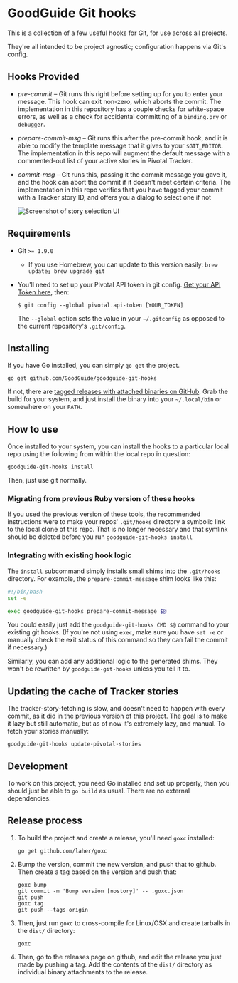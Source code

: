 <!--
  Please don't hard wrap at 80 for this file:
  Vim: set wrap linebreak formatoptions-=tc tabstop=2 softtabstop=2 shiftwidth=2:
-->

# GoodGuide Git hooks

This is a collection of a few useful hooks for Git, for use across all projects.

They're all intended to be project agnostic; configuration happens via Git's config.

## Hooks Provided

- *pre-commit* &ndash; Git runs this right before setting up for you to enter your message. This hook can exit non-zero, which aborts the commit. The implementation in this repository has a couple checks for white-space errors, as well as a check for accidental committing of a `binding.pry` or `debugger`.

- *prepare-commit-msg* &ndash; Git runs this after the pre-commit hook, and it is able to modify the template message that it gives to your `$GIT_EDITOR`. The implementation in this repo will augment the default message with a commented-out list of your active stories in Pivotal Tracker.

- *commit-msg* &ndash; Git runs this, passing it the commit message you gave it, and the hook can abort the commit if it doesn't meet certain criteria. The implementation in this repo verifies that you have tagged your commit with a Tracker story ID, and offers you a dialog to select one if not
  
  ![Screenshot of story selection UI](http://f.cl.ly/items/0o3E3K0T2K05261y2g2g/Screen%20Shot%202014-09-03%20at%2010.58.25%20.png)

## Requirements

- Git `>= 1.9.0`
    - If you use Homebrew, you can update to this version easily: `brew update; brew upgrade git`

- You'll need to set up your Pivotal API token in git config. [Get your API Token here][pivotal-account-settings], then:

    ```shell
    $ git config --global pivotal.api-token [YOUR_TOKEN]
    ```

    The `--global` option sets the value in your `~/.gitconfig` as opposed to the current repository's `.git/config`.

## Installing

If you have Go installed, you can simply `go get` the project.

```shell
go get github.com/GoodGuide/goodguide-git-hooks
```

If not, there are [tagged releases with attached binaries on GitHub][releases]. Grab the build for your system, and just install the binary into your `~/.local/bin` or somewhere on your `PATH`.

## How to use

Once installed to your system, you can install the hooks to a particular local repo using the following from within the local repo in question:

```shell
goodguide-git-hooks install
```

Then, just use git normally.

### Migrating from previous Ruby version of these hooks

If you used the previous version of these tools, the recommended instructions were to make your repos' `.git/hooks` directory a symbolic link to the local clone of this repo. That is no longer necessary and that symlink should be deleted before you run `goodguide-git-hooks install`

### Integrating with existing hook logic

The `install` subcommand simply installs small shims into the `.git/hooks`
directory. For example, the `prepare-commit-message` shim looks like this:

```bash
#!/bin/bash
set -e

exec goodguide-git-hooks prepare-commit-message $@
```

You could easily just add the `goodguide-git-hooks CMD $@` command to your
existing git hooks. (If you're not using `exec`, make sure you have `set -e` or
manually check the exit status of this command so they can fail the commit if
necessary.)

Similarly, you can add any additional logic to the generated shims. They won't
be rewritten by `goodguide-git-hooks` unless you tell it to.

## Updating the cache of Tracker stories

The tracker-story-fetching is slow, and doesn't need to happen with every commit, as it did in the previous version of this project. The goal is to make it lazy but still automatic, but as of now it's extremely lazy, and manual. To fetch your stories manually:

```shell
goodguide-git-hooks update-pivotal-stories
```

## Development

To work on this project, you need Go installed and set up properly, then you
should just be able to `go build` as usual. There are no external dependencies.

## Release process

1. To build the project and create a release, you'll need `goxc` installed:
    ```shell
    go get github.com/laher/goxc
    ```

2. Bump the version, commit the new version, and push that to github. Then create a tag based on the version and push that:
    ```shell
    goxc bump
    git commit -m 'Bump version [nostory]' -- .goxc.json
    git push
    goxc tag
    git push --tags origin
    ```

3. Then, just run `goxc` to cross-compile for Linux/OSX and create tarballs in the `dist/` directory:
    ```shell
    goxc
    ```

4. Then, go to the releases page on github, and edit the release you just made by pushing a tag. Add the contents of the `dist/` directory as individual binary attachments to the release.

[pivotal-account-settings]: https://www.pivotaltracker.com/profile#api
[releases]: //github.com/GoodGuide/goodguide-git-hooks/releases
